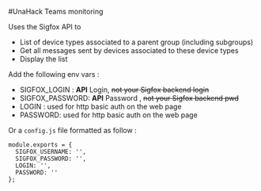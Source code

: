 #UnaHack Teams monitoring

Uses the Sigfox API to 
* List of device types associated to a parent group (including subgroups)
* Get all messages sent by devices associated to these device types
* Display the list

Add the following env vars :
* SIGFOX_LOGIN : **API** Login, ~~not your Sigfox backend login~~
* SIGFOX_PASSWORD: **API** Password , ~~not your Sigfox backend pwd~~
* LOGIN : used for http basic auth on the web page
* PASSWORD: used for http basic auth on the web page

Or a `config.js` file formatted as follow :
```
module.exports = {
  SIGFOX_USERNAME: '',
  SIGFOX_PASSWORD: '',
  LOGIN: '',
  PASSWORD: ''
};

```


